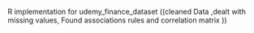 R implementation for udemy_finance_dataset ((cleaned Data ,dealt with missing values, Found associations rules and correlation matrix
))
